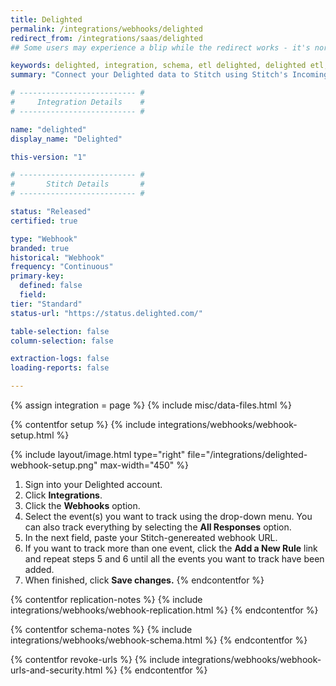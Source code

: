 ```yaml
---
title: Delighted
permalink: /integrations/webhooks/delighted
redirect_from: /integrations/saas/delighted
## Some users may experience a blip while the redirect works - it's normal.

keywords: delighted, integration, schema, etl delighted, delighted etl, delighted schema, stitch webhooks
summary: "Connect your Delighted data to Stitch using Stitch's Incoming Webhooks integration. In this guide, you'll find setup instructions, info about replication, and the data you can expect to see in your data warehouse."

# -------------------------- #
#     Integration Details    #
# -------------------------- #

name: "delighted"
display_name: "Delighted"

this-version: "1"

# -------------------------- #
#       Stitch Details       #
# -------------------------- #

status: "Released"
certified: true

type: "Webhook"
branded: true
historical: "Webhook"
frequency: "Continuous"
primary-key:
  defined: false
  field: 
tier: "Standard"
status-url: "https://status.delighted.com/"

table-selection: false
column-selection: false

extraction-logs: false
loading-reports: false

---
```

{% assign integration = page %}
{% include misc/data-files.html %}

{% contentfor setup %}
{% include integrations/webhooks/webhook-setup.html %}

{% include layout/image.html type="right" file="/integrations/delighted-webhook-setup.png" max-width="450" %}

1. Sign into your Delighted account.
2. Click **Integrations**.
3. Click the **Webhooks** option.
4. Select the event(s) you want to track using the drop-down menu. You can also track everything by selecting the **All Responses** option.
5. In the next field, paste your Stitch-genereated webhook URL.
6. If you want to track more than one event, click the **Add a New Rule** link and repeat steps 5 and 6 until all the events you want to track have been added.
7. When finished, click **Save changes.**
{% endcontentfor %}



{% contentfor replication-notes %}
{% include integrations/webhooks/webhook-replication.html %}
{% endcontentfor %}



{% contentfor schema-notes %}
{% include integrations/webhooks/webhook-schema.html %}
{% endcontentfor %}



{% contentfor revoke-urls %}
{% include integrations/webhooks/webhook-urls-and-security.html %}
{% endcontentfor %}
